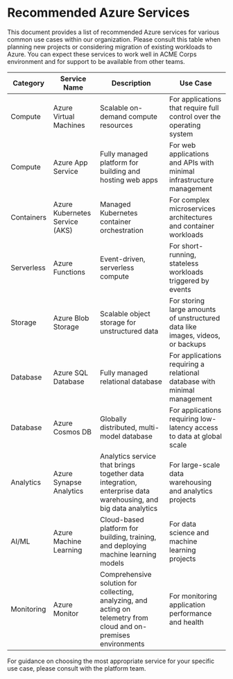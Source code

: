 # Recommended Azure Services

This document provides a list of recommended Azure services for various common use cases within our organization. Please consult this table when planning new projects or considering migration of existing workloads to Azure. You can expect these services to work well in ACME Corps environment and for support to be available from other teams.

| Category | Service Name | Description | Use Case |
|----------|--------------|-------------|----------|
| Compute | Azure Virtual Machines | Scalable on-demand compute resources | For applications that require full control over the operating system |
| Compute | Azure App Service | Fully managed platform for building and hosting web apps | For web applications and APIs with minimal infrastructure management |
| Containers | Azure Kubernetes Service (AKS) | Managed Kubernetes container orchestration | For complex microservices architectures and container workloads |
| Serverless | Azure Functions | Event-driven, serverless compute | For short-running, stateless workloads triggered by events |
| Storage | Azure Blob Storage | Scalable object storage for unstructured data | For storing large amounts of unstructured data like images, videos, or backups |
| Database | Azure SQL Database | Fully managed relational database | For applications requiring a relational database with minimal management |
| Database | Azure Cosmos DB | Globally distributed, multi-model database | For applications requiring low-latency access to data at global scale |
| Analytics | Azure Synapse Analytics | Analytics service that brings together data integration, enterprise data warehousing, and big data analytics | For large-scale data warehousing and analytics projects |
| AI/ML | Azure Machine Learning | Cloud-based platform for building, training, and deploying machine learning models | For data science and machine learning projects |
| Monitoring | Azure Monitor | Comprehensive solution for collecting, analyzing, and acting on telemetry from cloud and on-premises environments | For monitoring application performance and health |


For guidance on choosing the most appropriate service for your specific use case, please consult with the platform team.